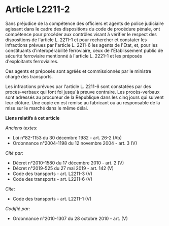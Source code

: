# Article L2211-2

Sans préjudice de la compétence des officiers et agents de police judiciaire agissant dans le cadre des dispositions du code
de procédure pénale, ont compétence pour procéder aux contrôles visant à vérifier le respect des dispositions de l'article L.
2211-1 et pour rechercher et constater les infractions prévues par l'article L. 2211-6 les agents de l'Etat, et, pour les
constituants d'interopérabilité ferroviaire, ceux de l'Etablissement public de sécurité ferroviaire mentionné à l'article L.
2221-1 et les préposés d'exploitants ferroviaires. 

Ces agents et préposés sont agréés et commissionnés par le ministre chargé des transports. 

Les infractions prévues par l'article L. 2211-6 sont constatées par des procès-verbaux qui font foi jusqu'à preuve contraire.
Les procès-verbaux sont adressés au procureur de la République dans les cinq jours qui suivent leur clôture. Une copie en est
remise au fabricant ou au responsable de la mise sur le marché dans le même délai.

**Liens relatifs à cet article**

_Anciens textes_:

  - Loi n°82-1153 du 30 décembre 1982 - art. 26-2 (Ab)
  - Ordonnance n°2004-1198 du 12 novembre 2004 - art. 3 (V)

_Cité par_:

  - Décret n°2010-1580 du 17 décembre 2010 - art. 2 (V)
  - Décret n°2019-525 du 27 mai 2019 - art. 142 (V)
  - Code des transports - art. L2211-3 (V)
  - Code des transports - art. L2211-6 (V)

_Cite_:

  - Code des transports - art. L2211-1 (V)

_Codifié par_:

  - Ordonnance n°2010-1307 du 28 octobre 2010 - art. (V)
